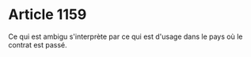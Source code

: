 # Article 1159

Ce qui est ambigu s'interprète par ce qui est d'usage dans le pays où le contrat est passé.
